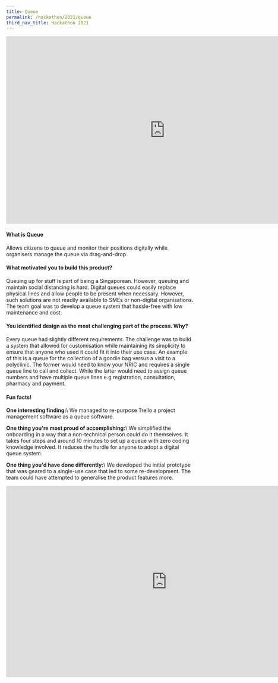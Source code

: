 ```yaml
---
title: Queue
permalink: /hackathon/2021/queue
third_nav_title: Hackathon 2021
---
```


<iframe width="853" height="505" src="https://www.youtube.com/embed/m18ppwKDrYg" frameborder="0" allow="accelerometer; autoplay; clipboard-write; encrypted-media; gyroscope; picture-in-picture" allowfullscreen></iframe>

#### What is Queue
Allows citizens to queue and monitor their positions digitally while organisers manage the queue via drag-and-drop

#### What motivated you to build this product?
Queuing up for stuff is part of being a Singaporean. However, queuing and maintain social distancing is hard. Digital queues could easily replace physical lines and allow people to be present when necessary. However, such solutions are not readily available to SMEs or non-digital organisations. The team goal was to develop a queue system that hassle-free with low maintenance and cost.


#### You identified design as the most challenging part of the process. Why?
Every queue had slightly different requirements. The challenge was to build a system that allowed for customisation while maintaining its simplicity to ensure that anyone who used it could fit it into their use case. An example of this is a queue for the collection of a goodie bag versus a visit to a polyclinic. The former would need to know your NRIC and requires a single queue line to call and collect. While the latter would need to assign queue numbers and have multiple queue lines e.g registration, consultation, pharmacy and payment.


#### Fun facts!
**One interesting finding:**\\
We managed to re-purpose Trello a project management software as a queue software.

**One thing you're most proud of accomplishing:**\\
We simplified the onboarding in a way that a non-technical person could do it themselves. It takes four steps and around 10 minutes to set up a queue with zero coding knowledge involved. It reduces the hurdle for anyone to adopt a digital queue system.

**One thing you'd have done differently:**\\
We developed the initial prototype that was geared to a single-use case that led to some re-development. The team could have attempted to generalise the product features more.

<iframe src="https://docs.google.com/presentation/d/e/2PACX-1vTUjGzx8u7VAAAox8uxj7hqXvTmpldmm1ExgC-ZMq18abnm9aoInIP6MqXbrs3ZOU5znRtZSJ0vQBW9/embed?start=false&loop=false&delayms=3000" frameborder="0" width="864" height="515" allowfullscreen="true" mozallowfullscreen="true" webkitallowfullscreen="true"></iframe>